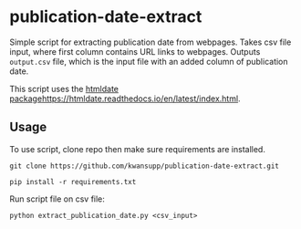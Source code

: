 # publication-date-extract

Simple script for extracting publication date from webpages.
Takes csv file input, where first column contains URL links to webpages.
Outputs `output.csv` file, which is the input file with an added column of publication date.

This script uses the [htmldate package](https://htmldate.readthedocs.io/en/latest/index.html)https://htmldate.readthedocs.io/en/latest/index.html.

## Usage

To use script, clone repo then make sure requirements are installed.

`git clone https://github.com/kwansupp/publication-date-extract.git`

`pip install -r requirements.txt`

Run script file on csv file:

`python extract_publication_date.py <csv_input>`
